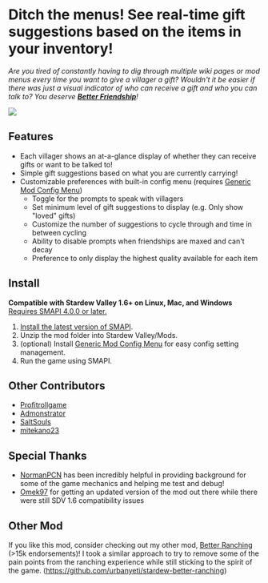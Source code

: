 # Ditch the menus! See real-time gift suggestions based on the items in your inventory!

*Are you tired of constantly having to dig through multiple wiki pages or mod menus every time you want to give a villager a gift? Wouldn't it be easier if there was just a visual indicator of who can receive a gift and who you can talk to? You deserve [**Better Friendship**](https://www.nexusmods.com/stardewvalley/mods/10287)!*

![](https://github.com/urbanyeti/stardew-better-friendship/blob/main/misc/multiple-gift.gif)

## Features

- Each villager shows an at-a-glance display of whether they can receive gifts or want to be talked to!
- Simple gift suggestions based on what you are currently carrying!
- Customizable preferences with built-in config menu (requires [Generic Mod Config Menu](https://www.nexusmods.com/stardewvalley/mods/5098))
  - Toggle for the prompts to speak with villagers
  - Set minimum level of gift suggestions to display (e.g. Only show "loved" gifts)
  - Customize the number of suggestions to cycle through and time in between cycling
  - Ability to disable prompts when friendships are maxed and can't decay
  - Preference to only display the highest quality available for each item

## Install 
**Compatible with Stardew Valley 1.6+ on Linux, Mac, and Windows** [Requires SMAPI 4.0.0 or later.](https://github.com/Pathoschild/SMAPI/releases)
1. [Install the latest version of SMAPI](https://github.com/Pathoschild/SMAPI/releases).
2. Unzip the mod folder into Stardew Valley/Mods.
3. (optional) Install [Generic Mod Config Menu](https://www.nexusmods.com/stardewvalley/mods/5098)﻿ for easy config setting management.
4. Run the game using SMAPI.

## Other Contributors
- [Profitrollgame](https://github.com/profitrollgame)
- [Admonstrator](https://github.com/Admonstrator]Admonstrator)
- [SaltSouls](https://github.com/SaltSouls)
- [mitekano23](https://github.com/mitekano23)

## Special Thanks
- [NormanPCN](https://www.nexusmods.com/stardewvalley/users/124597098) has been incredibly helpful in providing background for some of the game mechanics and helping me test and debug!
- [Omek97](https://www.nexusmods.com/stardewvalley/users/172444579) ﻿for getting an updated version of the mod out there while there were still SDV 1.6 compatibility issues

## Other Mod
If you like this mod, consider checking out my other mod, [Better Ranching](https://www.nexusmods.com/stardewvalley/mods/859)﻿ (>15k endorsements)! I took a similar approach to try to remove some of the pain points from the ranching experience while still sticking to the spirit of the game. 
(https://github.com/urbanyeti/stardew-better-ranching)
